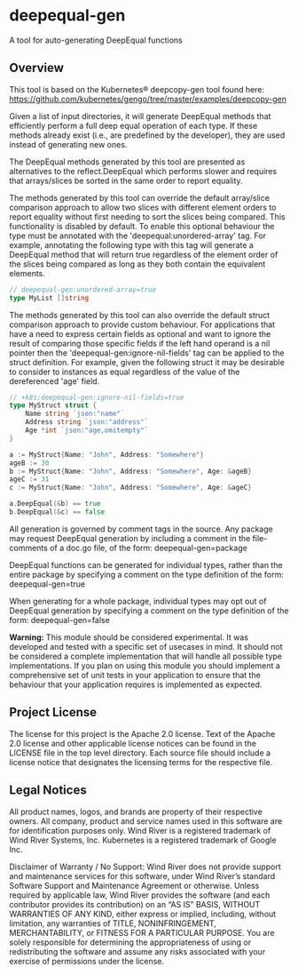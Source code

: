 # deepequal-gen
A tool for auto-generating DeepEqual functions

## Overview

This tool is based on the Kubernetes® deepcopy-gen tool found here:
  https://github.com/kubernetes/gengo/tree/master/examples/deepcopy-gen

Given a list of input directories, it will generate DeepEqual methods that 
efficiently perform a full deep equal operation of each type. If these methods 
already exist (i.e., are predefined by the developer), they are used instead of
generating new ones.

The DeepEqual methods generated by this tool are presented as alternatives
to the reflect.DeepEqual which performs slower and requires that arrays/slices 
be sorted in the same order to report equality.  

The methods generated by this tool can override the default array/slice 
comparison approach to allow two slices with different element orders to 
report equality without first needing to sort the slices being compared.  This 
functionality is disabled by default. To enable this optional behaviour the type
must be annotated with the 'deepequal:unordered-array' tag.  For example, 
annotating the following type with this tag will generate a DeepEqual method 
that will return true regardless of the element order of the slices being 
compared as long as they both contain the equivalent elements.

```go
// deepequal-gen:unordered-array=true
type MyList []string
```

The methods generated by this tool can also override the default struct 
comparison approach to provide custom behaviour.  For applications that have a
need to express certain fields as optional and want to ignore the result of 
comparing those specific fields if the left hand operand is a nil pointer then 
the 'deepequal-gen:ignore-nil-fields' tag can be applied to the struct 
definition.  For example, given the following struct it may be desirable to
consider to instances as equal regardless of the value of the dereferenced 'age'
field.  

```go
// +k8s:deepequal-gen:ignore-nil-fields=true
type MyStruct struct {
    Name string `json:"name"`
    Address string `json:"address"`
    Age *int `json:"age,omitempty"`
}

a := MyStruct{Name: "John", Address: "Somewhere"}
ageB := 30
b := MyStruct{Name: "John", Address: "Somewhere", Age: &ageB}
ageC := 31
c := MyStruct{Name: "John", Address: "Somewhere", Age: &ageC}

a.DeepEqual(&b) == true
b.DeepEqual(&c) == false
```
 
All generation is governed by comment tags in the source.  Any package may
request DeepEqual generation by including a comment in the file-comments of
a doc.go file, of the form:
  deepequal-gen=package

DeepEqual functions can be generated for individual types, rather than the
entire package by specifying a comment on the type definition of the form:
  deepequal-gen=true

When generating for a whole package, individual types may opt out of
DeepEqual generation by specifying a comment on the type definition of the
form:
  deepequal-gen=false

**Warning:**  This module should be considered experimental.  It was developed and
tested with a specific set of usecases in mind.  It should not be considered
a complete implementation that will handle all possible type implementations. If
you plan on using this module you should implement a comprehensive set of unit
tests in your application to ensure that the behaviour that your application
requires is implemented as expected.


## Project License

The license for this project is the Apache 2.0 license. Text of the Apache 2.0
license and other applicable license notices can be found in the LICENSE file
in the top level directory. Each source file should include a license notice
that designates the licensing terms for the respective file.


## Legal Notices

All product names, logos, and brands are property of their respective owners.
All company, product and service names used in this software are for
identification purposes only. Wind River is a registered trademark of Wind River
Systems, Inc.  Kubernetes is a registered trademark of Google Inc.

Disclaimer of Warranty / No Support: Wind River does not provide support and
maintenance services for this software, under Wind River’s standard Software
Support and Maintenance Agreement or otherwise. Unless required by applicable
law, Wind River provides the software (and each contributor provides its
contribution) on an “AS IS” BASIS, WITHOUT WARRANTIES OF ANY KIND, either
express or implied, including, without limitation, any warranties of TITLE,
NONINFRINGEMENT, MERCHANTABILITY, or FITNESS FOR A PARTICULAR PURPOSE. You are
solely responsible for determining the appropriateness of using or
redistributing the software and assume any risks associated with your exercise
of permissions under the license.
